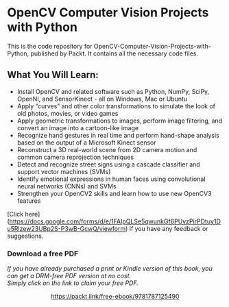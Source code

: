 # OpenCV Computer Vision Projects with Python
This is the code repository for OpenCV-Computer-Vision-Projects-with-Python, published by Packt. It contains all the necessary code files.
## What You Will Learn:
* Install OpenCV and related software such as Python, NumPy, SciPy, OpenNI, and SensorKinect - all on Windows, Mac or Ubuntu
* Apply “curves” and other color transformations to simulate the look of old photos, movies, or video games
* Apply geometric transformations to images, perform image filtering, and convert an image into a cartoon-like image
* Recognize hand gestures in real time and perform hand-shape analysis based on the output of a Microsoft Kinect sensor
* Reconstruct a 3D real-world scene from 2D camera motion and common camera reprojection techniques
* Detect and recognize street signs using a cascade classifier and support vector machines (SVMs)
* Identify emotional expressions in human faces using convolutional neural networks (CNNs) and SVMs
* Strengthen your OpenCV2 skills and learn how to use new OpenCV3 features

[Click here] (https://docs.google.com/forms/d/e/1FAIpQLSe5qwunkGf6PUvzPirPDtuy1Du5Rlzew23UBp2S-P3wB-GcwQ/viewform) if you have any feedback or suggestions.
### Download a free PDF

 <i>If you have already purchased a print or Kindle version of this book, you can get a DRM-free PDF version at no cost.<br>Simply click on the link to claim your free PDF.</i>
<p align="center"> <a href="https://packt.link/free-ebook/9781787125490">https://packt.link/free-ebook/9781787125490 </a> </p>